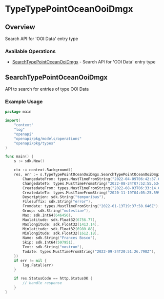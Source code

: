 # TypeTypePointOceanOoiDmgx

## Overview

Search API for 'OOI Data' entry type

### Available Operations

* [SearchTypePointOceanOoiDmgx](#searchtypepointoceanooidmgx) - Search API for 'OOI Data' entry type

## SearchTypePointOceanOoiDmgx

API to search for entries of type OOI Data

### Example Usage

```go
package main

import(
	"context"
	"log"
	"openapi"
	"openapi/pkg/models/operations"
	"openapi/pkg/types"
)

func main() {
    s := sdk.New()

    ctx := context.Background()
    res, err := s.TypeTypePointOceanOoiDmgx.SearchTypePointOceanOoiDmgx(ctx, operations.SearchTypePointOceanOoiDmgxRequest{
        ChangedateFrom: types.MustTimeFromString("2022-04-09T06:42:37.007Z"),
        ChangedateTo: types.MustTimeFromString("2022-08-24T07:52:55.534Z"),
        CreatedateFrom: types.MustTimeFromString("2022-08-03T06:33:14.026Z"),
        CreatedateTo: types.MustTimeFromString("2020-11-19T04:05:25.599Z"),
        Description: sdk.String("temporibus"),
        Filesuffix: sdk.String("error"),
        Fromdate: types.MustTimeFromString("2022-01-13T19:37:58.646Z"),
        Group: sdk.String("molestiae"),
        Max: sdk.Int64(646456),
        Maxlatitude: sdk.Float32(6756.77),
        Maxlongitude: sdk.Float32(1413.14),
        Minlatitude: sdk.Float32(6980.88),
        Minlongitude: sdk.Float32(1612.18),
        Name: sdk.String("Frances Bosco"),
        Skip: sdk.Int64(597951),
        Text: sdk.String("nostrum"),
        Todate: types.MustTimeFromString("2022-09-24T20:51:26.798Z"),
    })
    if err != nil {
        log.Fatal(err)
    }

    if res.StatusCode == http.StatusOK {
        // handle response
    }
}
```
